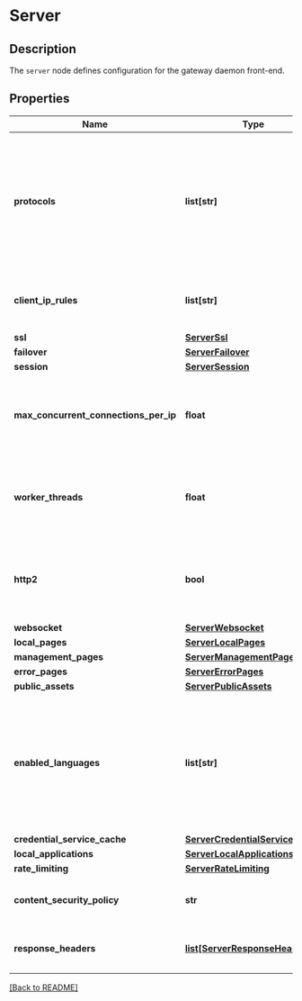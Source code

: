 # Server

## Description

The `server` node defines configuration for the gateway daemon front-end.


## Properties

Name | Type | Description | Notes
------------ | ------------- | ------------- | -------------
**protocols** | **list[str]** | Specifies the protocols which will be supported by the server. The server will listen on a different port for each protocol: &#x60;http/8080&#x60; and &#x60;https/8443&#x60;. If no protocols are specified, the server will listen for https requests only.  Additionally, the server can be configured to expect the [PROXY Protocol](https://www.haproxy.com/blog/haproxy/proxy-protocol/) header by using the &#x60;*_proxy&#x60; values.  Note that if the proxy protocol is enabled for a given protocol, all traffic for that protocol will be expected to contain the PROXY protocol headers. That is, the following entries are exclusive:  - &#x60;http&#x60; and &#x60;http_proxy&#x60;  - &#x60;https&#x60; and &#x60;https_proxy&#x60;  Protocol      | Port   | Description --------------|--------|------------- &#x60;http&#x60;        | &#x60;8080&#x60; | HTTP &#x60;https&#x60;       | &#x60;8443&#x60; | HTTPS &#x60;http_proxy&#x60;  | &#x60;8080&#x60; | HTTP with Proxy Protocol &#x60;https_proxy&#x60; | &#x60;8443&#x60; | HTTPS with Proxy Protocol  | [optional] 
**client_ip_rules** | **list[str]** | The rules which define whether a client is allowed to connect to this server. The rule is of the format:  &#x60;[+|-]&lt;client-ip&gt;&#x60;  where:  Element       | Description --------------|------------- &#x60;+&#x60;           | Indicates that the client is permitted access. &#x60;-&#x60;           | Indicates that the client is not permitted access. &#x60;&lt;client-ip&gt;&#x60; | The IP address of the client, which can also contain the pattern matching characters &#x60;*&#x60; and &#x60;?&#x60;.  The client IP address of a request will be evaluated against each rule in sequence until a match is found.  The corresponding code (+|-) will then be used to determine whether the client connection is accepted.  If the client IP matches no configured rules the client connection will be accepted.  | [optional] 
**ssl** | [**ServerSsl**](ServerSsl.md) |  | [optional] 
**failover** | [**ServerFailover**](ServerFailover.md) |  | [optional] 
**session** | [**ServerSession**](ServerSession.md) |  | [optional] 
**max_concurrent_connections_per_ip** | **float** | The maximum number of concurrent connections allowed per client IP  address.  Once the maximum number of concurrent connections has been reached, subsequent connections from the client IP will not be accepted and will simply be closed.  A value of 0 indicates that an unlimited number of connections will be allowed for each client IP.  | [optional] [default to 0]
**worker_threads** | **float** | The number of configured worker threads specifies the number of concurrent incoming requests that can be serviced by this gateway instance. Choosing the optimal number depends on the quantity and type of traffic on your network. Modifying this value should be done carefully to ensure optimal performance.  | [optional] [default to 100]
**http2** | **bool** | A boolean which indicates whether or not to enable support for HTTP/2 clients. HTTP/2 supports a reduced set of cipher suites. The minimum cipher is &#x60;TLS_ECDHE_RSA_WITH_AES_128_GCM_SHA256&#x60; which should be added to the &#x60;server/ssl/ciphers[]&#x60; entry.  | [optional] [default to True]
**websocket** | [**ServerWebsocket**](ServerWebsocket.md) |  | [optional] 
**local_pages** | [**ServerLocalPages**](ServerLocalPages.md) |  | [optional] 
**management_pages** | [**ServerManagementPages**](ServerManagementPages.md) |  | [optional] 
**error_pages** | [**ServerErrorPages**](ServerErrorPages.md) |  | [optional] 
**public_assets** | [**ServerPublicAssets**](ServerPublicAssets.md) |  | [optional] 
**enabled_languages** | **list[str]** | The language(s) which will be permitted when the application gateway generates error and management response pages. The accept-language HTTP header from the request is used to determine the language used when generating responses.  The first language in the list will be treated as the default language. The default language will be used if none of the languages contained in the accept-language HTTP header have been enabled.  If this entry is not defined, all languages will be enabled with English (C) set as the default.  #### language codes  | &#x60;language code&#x60; | Language              | |-----------------|-----------------------| | pt              | Brazilian Portuguese  | | cs              | Czech                 | | zh_CN           | Chinese (Simplified)  | | zh_TW           | Chinese (Traditional) | | C               | English               | | fr              | French                | | de              | German                | | hu              | Hungarian             | | it              | Italian               | | ja              | Japanese              | | ko              | Korean                | | pl              | Polish                | | es              | Spanish               | | ru              | Russian               |  | [optional] 
**credential_service_cache** | [**ServerCredentialServiceCache**](ServerCredentialServiceCache.md) |  | [optional] 
**local_applications** | [**ServerLocalApplications**](ServerLocalApplications.md) |  | [optional] 
**rate_limiting** | [**ServerRateLimiting**](ServerRateLimiting.md) |  | [optional] 
**content_security_policy** | **str** | Specifies whether or not the gateway will use the default content security policy.  The default policy inserts the following HTTP headers into all responses:  header | value -------|------- x-frame-options | DENY x-xss-protection | 1 content-security-policy | default-src &#39;self&#39;; frame-ancestors &#39;self&#39;; form-action &#39;self&#39;; x-content-type-options | nosniff  | [optional] [default to 'default']
**response_headers** | [**list[ServerResponseHeaders]**](ServerResponseHeaders.md) | This entry can be used to set HTTP headers which are always present in all responses which are returned to clients. For each entry, only one of &#x60;macro&#x60;, &#x60;attribute&#x60; or &#x60;text&#x60; can be specified.  | [optional] 

[[Back to README]](../README.md)



